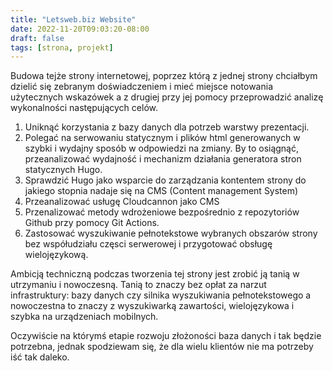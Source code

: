 ```yaml
---
title: "Letsweb.biz Website"
date: 2022-11-20T09:03:20-08:00
draft: false
tags: [strona, projekt]
---
```


Budowa tejże strony internetowej, poprzez którą z jednej strony chciałbym dzielić się zebranym doświadczeniem i mieć miejsce notowania użytecznych wskazówek a z drugiej przy jej pomocy przeprowadzić analizę wykonalności następujących celów.

1) Uniknąć korzystania z bazy danych dla potrzeb warstwy prezentacji.
2) Polegać na serwowaniu statycznym i plików html generowanych w szybki i wydajny sposób w odpowiedzi na zmiany. By to osiągnąć, przeanalizować wydajność i mechanizm działania generatora stron statycznych Hugo. 
3) Sprawdzić Hugo jako wsparcie do zarządzania kontentem strony do jakiego stopnia nadaje się na CMS (Content management System)
4) Przeanalizować usługę Cloudcannon jako CMS 
5) Przenalizować metody wdrożeniowe bezpośrednio z repozytoriów Github przy pomocy Git Actions. 
6) Zastosować wyszukiwanie pełnotekstowe wybranych obszarów strony bez współudziału częsci serwerowej i przygotować obsługę wielojęzykową.

Ambicją techniczną podczas tworzenia tej strony jest zrobić ją tanią w utrzymaniu i nowoczesną. Tanią to znaczy bez opłat za narzut infrastruktury: bazy danych czy silnika wyszukiwania pełnotekstowego a nowoczestna to znaczy z wyszukiwarką zawartości, wielojęzykowa i szybka na urządzeniach mobilnych. 

Oczywiście na którymś etapie rozwoju złożoności baza danych i tak będzie potrzebna, jednak spodziewam się, że dla wielu klientów nie ma potrzeby iść tak daleko. 
